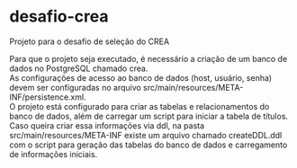 # desafio-crea
Projeto para o desafio de seleção do CREA

Para que o projeto seja executado, é necessário a criação de um banco de dados no PostgreSQL chamado crea.<br/>
As configurações de acesso ao banco de dados (host, usuário, senha) devem ser configuradas no arquivo src/main/resources/META-INF/persistence.xml.<br/>
O projeto está configurado para criar as tabelas e relacionamentos do banco de dados, além de carregar um script para iniciar a tabela de títulos.<br/>
Caso queira criar essa informações via ddl, na pasta src/main/resources/META-INF existe um arquivo chamado createDDL.ddl com o script para geração das tabelas do banco de dados e carregamento de informações iniciais.
